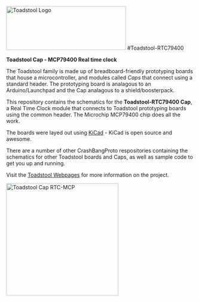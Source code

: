 
<img src="http://www.crash-bang.com/wp-content/uploads/2015/01/Toadstool-Logo-Web-1024x379.png" alt="Toadstool Logo" width="320" height="117">
#Toadstool-RTC79400

**Toadstool Cap - MCP79400 Real time clock**

The Toadstool family is made up of breadboard-friendly prototyping boards that house a microcontroller, and modules called *Caps* that connect using a standard header.  The prototyping board is analagous to an Arduino/Launchpad and the Cap analagous to a shield/boosterpack.

This repository contains the schematics for the **Toadstool-RTC79400 Cap**, a Real Time Clock module that connects to  Toadstool prototyping boards using the common header.  The Microchip MCP79400 chip does all the work.

The boards were layed out using [KiCad](http://www.kicad-pcb.org) - KiCad is open source and awesome.

There are a number of other CrashBangProto respositories containing the schematics for other Toadstool boards and Caps, as well as sample code to get you up and running.

Visit the [Toadstool Webpages](http://www.crash-bang.com/projects/toadstool/) for more information on the project.

<img src="http://www.crash-bang.com/wp-content/uploads/2015/08/CAP-RTC-Hand-colour.png" alt="Toadstool Cap RTC-MCP" width="300">
